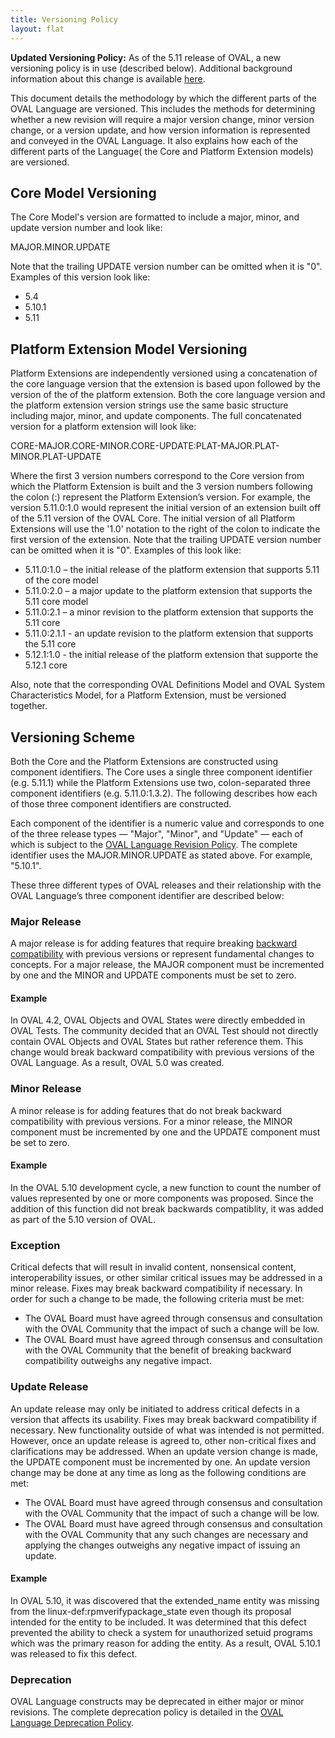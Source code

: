 ```yaml
---
title: Versioning Policy
layout: flat
---
```


<div class="alert alert-info">
  <p><strong>Updated Versioning Policy:</strong> As of the 5.11 release of OVAL, 
a new versioning policy is in use (described below).  Additional background information 
about this change is available <a href="policy_update">here</a>.</p>
</div>

<p>This document details the methodology by which the different parts of the 
OVAL Language are versioned.  This includes the methods for determining whether 
a new revision will require a major version change, minor version change, or a 
version update, and how version information is represented and conveyed in the 
OVAL Language.  It also explains how each of the different parts of the Language(
the Core and Platform Extension models) are versioned.</p>

<h2>Core Model Versioning</h2>

<p>The Core Model's version are formatted to include a major, minor, and update version
number and look like:</p>

<p><div class="well well">MAJOR.MINOR.UPDATE</div></p>

<p>Note that the trailing UPDATE version number can be omitted when it is "0".  
Examples of this version look like:</p>

<p><div class="well well">
	<ul>
		<li>5.4</li>
		<li>5.10.1</li>
		<li>5.11</li>
	</ul>
</div></p>

<h2>Platform Extension Model Versioning</h2>

<p>Platform Extensions are independently versioned using a concatenation of the 
core language version that the extension is based upon followed by the version 
of the of the platform extension. Both the core language version and the platform 
extension version strings use the same basic structure including major, minor, 
and update components.  The full concatenated version for a platform extension will 
look like:</p>

<p><div class="well">
CORE-MAJOR.CORE-MINOR.CORE-UPDATE:PLAT-MAJOR.PLAT-MINOR.PLAT-UPDATE
</div></p>

<p>Where the first 3 version numbers correspond to the Core version from 
which the Platform Extension is built and the 3 version numbers following the 
colon (:) represent the Platform Extension’s version.  For example, the version 
5.11.0:1.0 would represent the initial version of an extension built off of the 
5.11 version of the OVAL Core.  The initial version of all Platform Extensions 
will use the '1.0' notation to the right of the colon to indicate the first version of the
extension.  Note that the trailing UPDATE version 
number can be omitted when it is "0".  Examples of this look like:</p>

<p><div class="well well">
	<ul>
		<li>5.11.0:1.0 – the initial release of the platform extension that supports 5.11 of the core model</li>
		<li>5.11.0:2.0 – a major update to the platform extension that supports the 5.11 core model</li>
		<li>5.11.0:2.1 – a minor revision to the platform extension that supports the 5.11 core</li>
		<li>5.11.0:2.1.1 - an update revision to the platform extension that supports the 5.11 core</li>
		<li>5.12.1:1.0 - the initial release of the platform extension that supporte the 5.12.1 core</li>
	</ul>
</div></p>

Also, note that the corresponding OVAL Definitions Model and OVAL System Characteristics Model, for a Platform Extension, must be versioned together.

<h2>Versioning Scheme</h2>

<p>Both the Core and the Platform Extensions are constructed using component identifiers.  
The Core uses a single three component identifier (e.g. 5.11.1) while the Platform Extensions use two, colon-separated 
three component identifiers (e.g. 5.11.0:1.3.2). The following describes how each of those 
three component identifiers are constructed.</p>

<p>Each component of the identifier is a numeric value and corresponds 
to one of the three release types — "Major", "Minor", and "Update" — each of 
which is subject to the <a href="../revisionprocess">OVAL Language Revision Policy</a>. 
The complete identifier uses the MAJOR.MINOR.UPDATE as stated above. 
For example, "5.10.1".</p>

<p>These three different types of OVAL releases and their relationship with 
the OVAL Language’s three component identifier are described below:</p>

<h3>Major Release</h3>

<p>A major release is for adding features that require breaking
<a href="../backwardscompat">backward compatibility</a> with previous versions or 
represent fundamental changes to concepts. For a major release, 
the MAJOR component must be incremented by one and the MINOR and UPDATE components 
must be set to zero.</p>

<h4>Example</h4>

<p>In OVAL 4.2, OVAL Objects and OVAL States were directly embedded in OVAL Tests. 
The community decided that an OVAL Test should not directly contain OVAL Objects 
and OVAL States but rather reference them. This change would break backward 
compatibility with previous versions of the OVAL Language. As a result, OVAL 5.0 
was created.</p>

<h3>Minor Release</h3>

<p>A minor release is for adding features that do not break backward compatibility 
with previous versions. For a minor release, the MINOR component must be incremented 
by one and the UPDATE component must be set to zero.</p>

<h4>Example</h4>

<p>In the OVAL 5.10 development cycle, a new function to count the number of values 
represented by one or more components was proposed.  Since the addition of this
function did not break backwards compatiblity, it was added as part of the 5.10
version of OVAL.</p>

<h3>Exception</h3>

<p>Critical defects that will result in invalid content, nonsensical content, 
interoperability issues, or other similar critical issues may be addressed in 
a minor release. Fixes may break backward compatibility if necessary. In order 
for such a change to be made, the following criteria must be met:
    <ul>
        <li>The OVAL Board must have agreed through consensus and consultation 
with the OVAL Community that the impact of such a change will be low.</li>
        <li>The OVAL Board must have agreed through consensus and consultation 
with the OVAL Community that the benefit of breaking backward compatibility 
outweighs any negative impact.</li>
    </ul></p>

<h3>Update Release</h3>

<p>An update release may only be initiated to address critical defects in a 
version that affects its usability. Fixes may break backward 
compatibility if necessary. New functionality outside of what was intended is 
not permitted. However, once an update release is agreed to, other non-critical 
fixes and clarifications may be addressed. When an update version change is made, 
the UPDATE component must be incremented by one. An update version change may be 
done at any time as long as the following conditions are met:
    <ul>
        <li>The OVAL Board must have agreed through consensus and consultation 
with the OVAL Community that the impact of such a change will be low.</li>
        <li>The OVAL Board must have agreed through consensus and consultation with 
the OVAL Community that any such changes are necessary and applying the changes 
outweighs any negative impact of issuing an update.</li>
    </ul></p>

<h4>Example</h4>

<p>In OVAL 5.10, it was discovered that the extended_name entity was missing from 
the linux-def:rpmverifypackage_state even though its proposal intended for the 
entity to be included. It was determined that this defect prevented the ability 
to check a system for unauthorized setuid programs which was the primary reason
for adding the entity. As a result, OVAL 5.10.1 was released to fix this defect.</p>

<h3>Deprecation</h3>

<p>OVAL Language constructs may be deprecated in either major or minor revisions. 
The complete deprecation policy is detailed in the 
<a href="../deprecation">OVAL Language Deprecation Policy</a>.</p>
